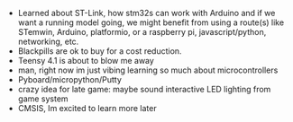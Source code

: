 - Learned about ST-Link, how stm32s can work with Arduino and if we want a running model going, we might benefit from using a route(s) like STemwin, Arduino, platformio, or a raspberry pi, javascript/python, networking, etc. 
- Blackpills are ok to buy for a cost reduction.
- Teensy 4.1 is about to blow me away
- man, right now im just vibing learning so much about microcontrollers
- Pyboard/micropython/Putty
- crazy idea for late game: maybe sound interactive LED lighting from game system
- CMSIS, Im excited to learn more later

   
